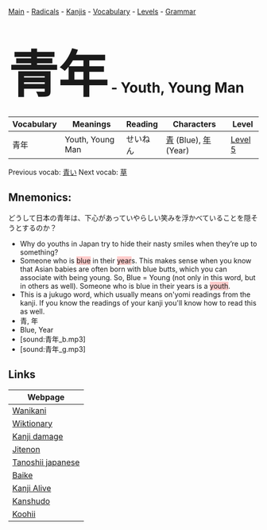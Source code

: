 <style> bigfont {font-size: 100px}</style>
[Main](../README.md) -
[Radicals](../radicals.md) -
[Kanjis](../kanjis.md) -
[Vocabulary](../vocabulary.md) -
[Levels](../levels.md) -
[Grammar](../grammar.md)
# <bigfont> 青年</bigfont> - Youth, Young Man 

| Vocabulary | Meanings | Reading | Characters | Level |
| --- | --- | --- | --- | --- |
| 青年 | Youth, Young Man | せいねん |  [青](../kanjis/青.md) (Blue), [年](../kanjis/年.md) (Year) | [Level 5](../levels/wk_level5.md) |

Previous vocab: [青い](青い.md) Next vocab: [草](草.md) 

## Mnemonics:
どうして日本の青年は、下心があっていやらしい笑みを浮かべていることを隠そうとするのか？
* Why do youths in Japan try to hide their nasty smiles when they’re up to something?
* Someone who is <span style="background-color:#ffcccb"> blue</span> in their <span style="background-color:#ffcccb"> year</span>s. This makes sense when you know that Asian babies are often born with blue butts, which you can associate with being young. So, Blue = Young (not only in this word, but in others as well). Someone who is blue in their years is a <span style="background-color:#ffcccb"> youth</span>.
* This is a jukugo word, which usually means on'yomi readings from the kanji. If you know the readings of your kanji you'll know how to read this as well.
* 青, 年
* Blue, Year
* [sound:青年_b.mp3]
* [sound:青年_g.mp3]


## Links 

| Webpage |
| --- |
| [Wanikani          ](https://www.wanikani.com/kanji/青年) |
| [Wiktionary        ](https://en.wiktionary.org/wiki/青年) |
| [Kanji damage      ](http://www.kanjidamage.com/kanji/search?utf8=✓&q=青年) |
| [Jitenon           ](https://jitenon.com/kanji/青年) |
| [Tanoshii japanese ](https://www.tanoshiijapanese.com/dictionary/kanji.cfm?k=青年) |
| [Baike             ](https://baike.baidu.com/item/青年) |
| [Kanji Alive       ](https://app.kanjialive.com/青年) |
| [Kanshudo          ](https://www.kanshudo.com/searchmn?q=青年) |
| [Koohii            ](https://kanji.koohii.com/study/kanji/青年) |
